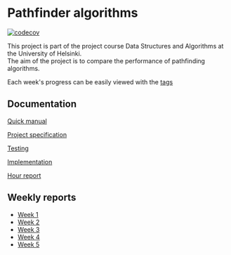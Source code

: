 # Pathfinder algorithms

[![codecov](https://codecov.io/gh/yusifsalam/pathfinder_tira/branch/main/graph/badge.svg?token=7WFH83VS5H)](https://codecov.io/gh/yusifsalam/pathfinder_tira)

This project is part of the project course Data Structures and Algorithms at the University of Helsinki.  
The aim of the project is to compare the performance of pathfinding algorithms.

Each week's progress can be easily viewed with the [tags](https://github.com/yusifsalam/pathfinder_tira/tags)

## Documentation

[Quick manual](https://github.com/yusifsalam/pathfinder_tira/blob/main/Documentation/Usage.md)

[Project specification](https://github.com/yusifsalam/pathfinder_tira/blob/main/Documentation/Specification.md)

[Testing](https://github.com/yusifsalam/pathfinder_tira/blob/main/Documentation/Testing.md)

[Implementation](https://github.com/yusifsalam/pathfinder_tira/blob/main/Documentation/Implementation.md)

[Hour report](https://github.com/yusifsalam/pathfinder_tira/blob/main/Documentation/Hour_report.md)

## Weekly reports

- [Week 1](https://github.com/yusifsalam/pathfinder_tira/blob/main/Documentation/Weekly%20reports/Week1.md)
- [Week 2](https://github.com/yusifsalam/pathfinder_tira/blob/main/Documentation/Weekly%20reports/Week2.md)
- [Week 3](https://github.com/yusifsalam/pathfinder_tira/blob/main/Documentation/Weekly%20reports/Week3.md)
- [Week 4](https://github.com/yusifsalam/pathfinder_tira/blob/main/Documentation/Weekly%20reports/Week4.md)
- [Week 5](https://github.com/yusifsalam/pathfinder_tira/blob/main/Documentation/Weekly%20reports/Week5.md)
    <!-- - [Week 6](https://github.com/yusifsalam/pathfinder_tira/blob/main/Documentation/Weekly%20reports/Week6.md) -->
    <!-- - [Week 7](https://github.com/yusifsalam/pathfinder_tira/blob/main/Documentation/Weekly%20reports/Week7.md) -->
